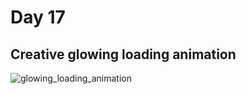 # Day 17

## Creative glowing loading animation

![glowing_loading_animation](https://user-images.githubusercontent.com/36999742/118405088-899abf80-b693-11eb-974e-3f7229d77f81.gif)